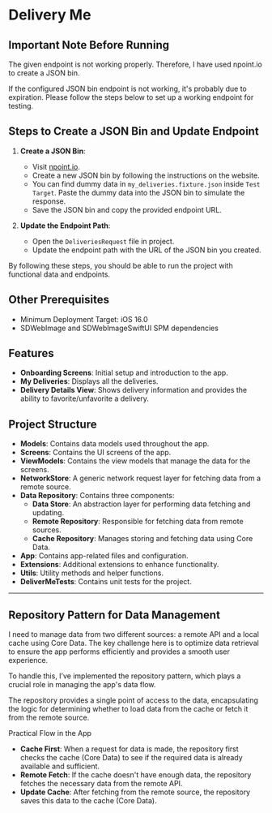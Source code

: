 # Delivery Me

## Important Note Before Running

The given endpoint is not working properly. Therefore, I have used npoint.io to create a JSON bin. 

If the configured JSON bin endpoint is not working, it's probably due to expiration. Please follow the steps below to set up a working endpoint for testing.

## Steps to Create a JSON Bin and Update Endpoint

1. **Create a JSON Bin**:
   - Visit [npoint.io](https://www.npoint.io/).
   - Create a new JSON bin by following the instructions on the website.
   - You can find dummy data in `my_deliveries.fixture.json` inside `Test Target`. Paste the dummy data into the JSON bin to simulate the response. 
   - Save the JSON bin and copy the provided endpoint URL.

2. **Update the Endpoint Path**:
   - Open the `DeliveriesRequest` file in project.
   - Update the endpoint path with the URL of the JSON bin you created.

By following these steps, you should be able to run the project with functional data and endpoints.

## Other Prerequisites
- Minimum Deployment Target: iOS 16.0
- SDWebImage and SDWebImageSwiftUI SPM dependencies

## Features
- **Onboarding Screens**: Initial setup and introduction to the app.
- **My Deliveries**: Displays all the deliveries.
- **Delivery Details View**: Shows delivery information and provides the ability to favorite/unfavorite a delivery.

## Project Structure
- **Models**: Contains data models used throughout the app.
- **Screens**: Contains the UI screens of the app.
- **ViewModels**: Contains the view models that manage the data for the screens.
- **NetworkStore**: A generic network request layer for fetching data from a remote source.
- **Data Repository**: Contains three components:
     - **Data Store**: An abstraction layer for performing data fetching and updating.
     - **Remote Repository**: Responsible for fetching data from remote sources.
     - **Cache Repository**: Manages storing and fetching data using Core Data.
- **App**: Contains app-related files and configuration.
- **Extensions**: Additional extensions to enhance functionality.
- **Utils**: Utility methods and helper functions.
- **DeliverMeTests**: Contains unit tests for the project.

---

## Repository Pattern for Data Management
I need to manage data from two different sources: a remote API and a local cache using Core Data. The key challenge here is to optimize data retrieval to ensure the app performs efficiently and provides a smooth user experience.

To handle this, I’ve implemented the repository pattern, which plays a crucial role in managing the app's data flow.

The repository provides a single point of access to the data, encapsulating the logic for determining whether to load data from the cache or fetch it from the remote source.

Practical Flow in the App
- **Cache First**: When a request for data is made, the repository first checks the cache (Core Data) to see if the required data is already available and sufficient.
- **Remote Fetch**: If the cache doesn't have enough data, the repository fetches the necessary data from the remote API.
- **Update Cache**: After fetching from the remote source, the repository saves this data to the cache (Core Data).
